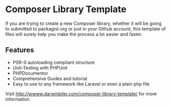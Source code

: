 Composer Library Template
=========================

If you are trying to create a new Composer library, whether it will be going to submitted to packagist.org or just in your Github account, this template of files will surely help you make the process a lot easier and faster.

Features
--------

* PSR-0 autoloading compliant structure
* Unit-Testing with PHPUnit
* PHPDocumentor
* Comprehensive Guides and tutorial
* Easy to use to any framework like Laravel or even a plain php file


Visit http://wwww.darwinbiler.com/composer-library-template/ for more information.

